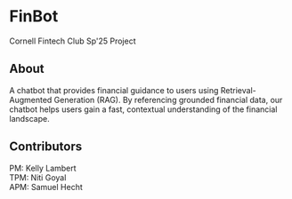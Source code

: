 # FinBot
Cornell Fintech Club Sp'25 Project

## About

A chatbot that provides financial guidance to users using Retrieval-Augmented Generation (RAG). By referencing grounded financial data, our chatbot helps users gain a fast, contextual understanding of the financial landscape.

## Contributors
PM: Kelly Lambert  
TPM: Niti Goyal  
APM: Samuel Hecht
